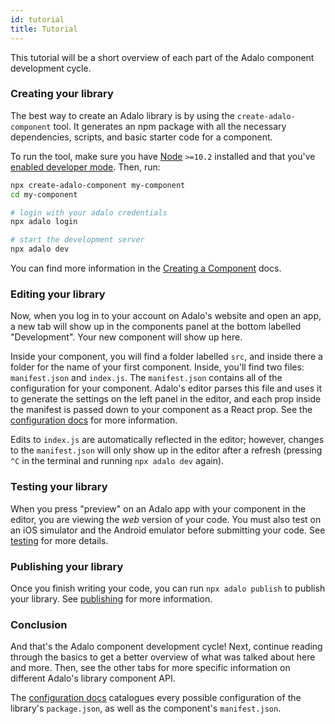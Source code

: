 ```yaml
---
id: tutorial
title: Tutorial
---
```


This tutorial will be a short overview of each part of the Adalo component development cycle.

### Creating your library

The best way to create an Adalo library is by using the `create-adalo-component` tool. It generates an npm package with all the necessary dependencies, scripts, and basic starter code for a component.

To run the tool, make sure you have [Node](https://nodejs.org) `>=10.2` installed and that you've [enabled developer mode](/docs/basics/enabling-dev-mode). Then, run:

```bash
npx create-adalo-component my-component
cd my-component

# login with your adalo credentials
npx adalo login

# start the development server
npx adalo dev
```

You can find more information in the [Creating a Component](/docs/basics/create-adalo-component) docs.

### Editing your library

Now, when you log in to your account on Adalo's website and open an app, a new tab will show up in the components panel at the bottom labelled "Development". Your new component will show up here.

Inside your component, you will find a folder labelled `src`, and inside there a folder for the name of your first component. Inside, you'll find two files: `manifest.json` and `index.js`. The `manifest.json` contains all of the configuration for your component. Adalo's editor parses this file and uses it to generate the settings on the left panel in the editor, and each prop inside the manifest is passed down to your component as a React prop. See the [configuration docs](/docs/configuration/manifest-json) for more information.

Edits to `index.js` are automatically reflected in the editor; however, changes to the `manifest.json` will only show up in the editor after a refresh (pressing `^C` in the terminal and running `npx adalo dev` again).

### Testing your library

When you press "preview" on an Adalo app with your component in the editor, you are viewing the _web_ version of your code. You must also test on an iOS simulator and the Android emulator before submitting your code. See [testing](testing) for more details.

### Publishing your library

Once you finish writing your code, you can run `npx adalo publish` to publish your library. See [publishing](publishing) for more information.

### Conclusion

And that's the Adalo component development cycle! Next, continue reading through the basics to get a better overview of what was talked about here and more. Then, see the other tabs for more specific information on different Adalo's library component API.

The [configuration docs](/docs/configuration/package-json) catalogues every possible configuration of the library's `package.json`, as well as the component's `manifest.json`.

